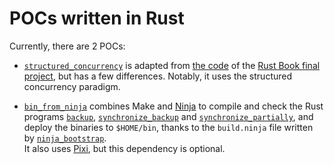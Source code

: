 
POCs written in Rust
====================

Currently, there are 2 POCs:

  - [`structured_concurrency`][] is adapted from [the code][] of the [Rust Book final project][],
    but has a few differences. Notably, it uses the structured concurrency paradigm.

  - [`bin_from_ninja`] combines Make and [Ninja][] to compile and check the Rust programs
    [`backup`][], [`synchronize_backup`][] and [`synchronize_partially`][], and deploy the
    binaries to `$HOME/bin`, thanks to the `build.ninja` file written by [`ninja_bootstrap`][].  
    It also uses [Pixi][], but this dependency is optional.

[`structured_concurrency`]: ./structured_concurrency
[the code]: https://github.com/rust-lang/book/tree/8d3584f55fa7f70ee699016be7e895d35d0e9b27/listings/ch20-web-server/no-listing-07-final-code
[Rust Book final project]: https://doc.rust-lang.org/stable/book/ch20-00-final-project-a-web-server.html
[`bin_from_ninja`]: ./bin_from_ninja
[Ninja]: https://ninja-build.org/
[`backup`]: ./bin_from_ninja/backup/src/main.rs
[`synchronize_backup`]: ./bin_from_ninja/synchronize_backup/src/main.rs
[`synchronize_partially`]: ./bin_from_ninja/synchronize_partially/src/main.rs
[`ninja_bootstrap`]: ./bin_from_ninja/ninja_bootstrap/src/main.rs
[Pixi]: https://pixi.sh/
